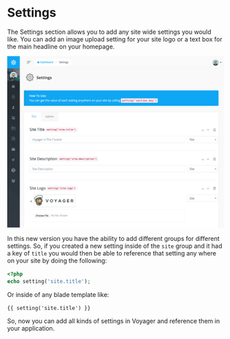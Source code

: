 # Settings

The Settings section allows you to add any site wide settings you would like. You can add an image upload setting for your site logo or a text box for the main headline on your homepage.

![](../.gitbook/assets/settings%20%285%29.png)

In this new version you have the ability to add different groups for different settings. So, if you created a new setting inside of the `site` group and it had a key of `title` you would then be able to reference that setting any where on your site by doing the following:

```php
<?php
echo setting('site.title');
```

Or inside of any blade template like:

```text
{{ setting('site.title') }}
```

So, now you can add all kinds of settings in Voyager and reference them in your application.

